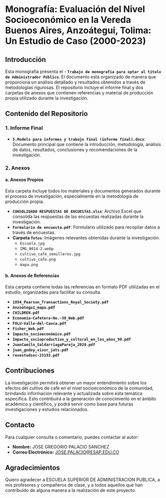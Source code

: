 # Monografía: Evaluación del Nivel Socioeconómico en la Vereda Buenos Aires, Anzoátegui, Tolima: Un Estudio de Caso (2000-2023)

## Introducción

Esta monografía presenta el - **`Trabajo de monografía para optar al título de Administrador Público`**. El documento está organizado de manera que proporciona un análisis detallado y resultados obtenidos a través de metodologías rigurosas. El repositorio incluye el informe final y dos carpetas de anexos que contienen referencias y material de producción propia utilizado durante la investigación.

## Contenido del Repositorio

### 1. Informe Final
- **`5.Modelo para informes y trabajo final (informe final).docx`**: Documento principal que contiene la introducción, metodología, análisis de datos, resultados, conclusiones y recomendaciones de la investigación.

### 2. Anexos

#### a. Anexos Propios
Esta carpeta incluye todos los materiales y documentos generados durante el proceso de investigación, especialmente en la metodología de producción propia.
- **`CONSOLIDADO RESPUESTAS DE ENCUESTAS.xlsx`**: Archivo Excel que consolida las respuestas de las encuestas realizadas durante la investigación.
- **`Formulario de encuesta.pdf`**: Formulario utilizado para recopilar datos a través de encuestas.
- **Carpeta `fotos`**: Imágenes relevantes obtenidas durante la investigación.
  - `Escuela.jpg`
  - `IMG_0014-2.webp`
  - `cultivo_cafe_semilleros.jpg`
  - `cultivo_cafe.png`
  - `mapa.png`

#### b. Anexos de Referencias
Esta carpeta contiene todas las referencias en formato PDF utilizadas en el estudio, organizadas para facilitar su consulta.
- **`1894_Pearson_Transactions_Royal_Society.pdf`**
- **`Anzoátegui_mapa.pdf`**
- **`CHILDREN.pdf`**
- **`Economía-Cafetera-No.-30_Web.pdf`**
- **`FOLU-Valle-del-Cauca.pdf`**
- **`Fisher_Web.pdf`**
- **`Impacto_socioeconómico.pdf`**
- **`Impacto_socioproductivo_y_cultural_en_los_años_90.pdf`**
- **`JuanCamilo_SaldarriagaPareja_2020.pdf`**
- **`juan_godoy_visor_jats.pdf`**
- **`revestudsoc-23193.pdf`**



## Contribuciones

La investigación permitirá obtener un mayor entendimiento sobre los efectos del cultivo de café en el nivel socioeconómico de la comunidad, brindando información relevante y actualizada sobre esta temática específica. Esto contribuirá a la generación de conocimiento en el ámbito académico y científico, y podrá servir como base para futuras investigaciones y estudios relacionados.

## Contacto

Para cualquier consulta o comentario, puedes contactar al autor:

- **Nombre:** JOSE GREGORIO PALACIO SANCHEZ
- **Correo Electrónico:** JOSE.PALACIO@ESAP.EDU.CO

## Agradecimientos

Quiero agradecer a ESCUELA SUPERIOR DE ADMINISTRACION PUBLICA, a mis profesores y compañeros de clase, y a todos aquellos que han contribuido de alguna manera a la realización de este proyecto.


